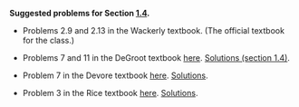 **Suggested problems for Section [1.4](https://mml.johnmyersmath.com/stats-book/chapters/01-prob-spaces.html#id1).**

* Problems 2.9 and 2.13 in the Wackerly textbook. (The official textbook for the class.)

* Problems 7 and 11 in the DeGroot textbook [here](https://drive.google.com/file/d/1PaVl1wHeEQPjXF_MbNQk7texZ4hznE5c/view?usp=drive_link). [Solutions (section 1.4)](https://drive.google.com/file/d/1PbHXVhG69pmjpCKEiP-IhJ3Vt7I9DjSX/view?usp=drive_link).

* Problem 7 in the Devore textbook [here](https://drive.google.com/file/d/1PafQM5Lpsp9XXStxYK9yZYW52MYmPMdI/view?usp=drive_link). [Solutions](https://drive.google.com/file/d/1Pb5uWqyGctVOJB71Hnobv6bvbKvcIxOY/view?usp=drive_link).

* Problem 3 in the Rice textbook [here](https://drive.google.com/file/d/1PafUHywd2MASsgGMXXi-8McNRbftebSi/view?usp=drive_link). [Solutions](https://drive.google.com/file/d/1Pb5Lsd5MVuBjFSUMMHvTnsLzoWfbuNaW/view?usp=drive_link).
